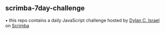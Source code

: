 ## scrimba-7day-challenge

• this repo contains a daily JavaScript challenge hosted by [Dylan C. Israel](http://www.dylanisrael.com/) on [Scrimba](https://www.scrimba.com)
